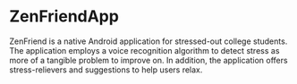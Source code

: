 ZenFriendApp
============

ZenFriend is a native Android application for stressed-out college students. The application employs a voice recognition algorithm to detect stress as more of a tangible problem to improve on. In addition, the application offers stress-relievers and suggestions to help users relax.